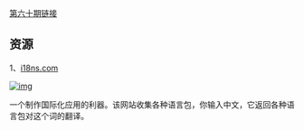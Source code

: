 [第六十期链接](https://github.com/ruanyf/weekly/blob/master/docs/issue-60.md)

## 资源

1、[i18ns.com](https://i18ns.com/)

[![img](https://camo.githubusercontent.com/fb76ef5cec6b3721ec54c10c27182732fd67d2173654505ce59bc20265490184/68747470733a2f2f7777772e77616e67626173652e636f6d2f626c6f67696d672f61737365742f3230313930362f6267323031393036313432382e6a7067)](https://camo.githubusercontent.com/fb76ef5cec6b3721ec54c10c27182732fd67d2173654505ce59bc20265490184/68747470733a2f2f7777772e77616e67626173652e636f6d2f626c6f67696d672f61737365742f3230313930362f6267323031393036313432382e6a7067)

一个制作国际化应用的利器。该网站收集各种语言包，你输入中文，它返回各种语言包对这个词的翻译。
